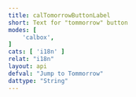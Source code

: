 ```yaml
---
title: calTomorrowButtonLabel
short: Text for "tommorrow" button
modes: [
	'calbox',
]
cats: [ 'i18n' ]
relat: "i18n"
layout: api
defval: "Jump to Tommorrow"
dattype: "String"
---
```



